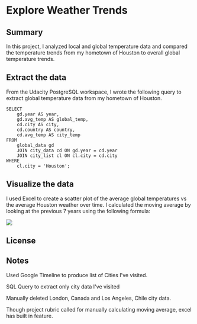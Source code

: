 # Explore Weather Trends

## Summary

In this project, I analyzed local and global temperature data and compared the temperature trends from my hometown of Houston to overall global temperature trends.

## Extract the data

From the Udacity PostgreSQL workspace, I wrote the following query to extract global temperature data from my hometown of Houston.

```
SELECT
    gd.year AS year,
    gd.avg_temp AS global_temp,
    cd.city AS city,
    cd.country AS country,
    cd.avg_temp AS city_temp
FROM
    global_data gd
    JOIN city_data cd ON gd.year = cd.year
    JOIN city_list cl ON cl.city = cd.city
WHERE
    cl.city = 'Houston';
```

## Visualize the data

I used Excel to create a scatter plot of the average global temperatures vs the average Houston weather over time.  I calculated the moving average by looking at the previous 7 years using the following formula:

![](https://github.com/lejimmy/explore_weather_trends/blob/master/img/moving_average_formula.png?raw=true)

## License

## Notes

Used Google Timeline to produce list of Cities I've visited.

SQL Query to extract only city data I've visited

Manually deleted London, Canada and Los Angeles, Chile city data.

Though project rubric called for manually calculating moving average, excel has built in feature.
